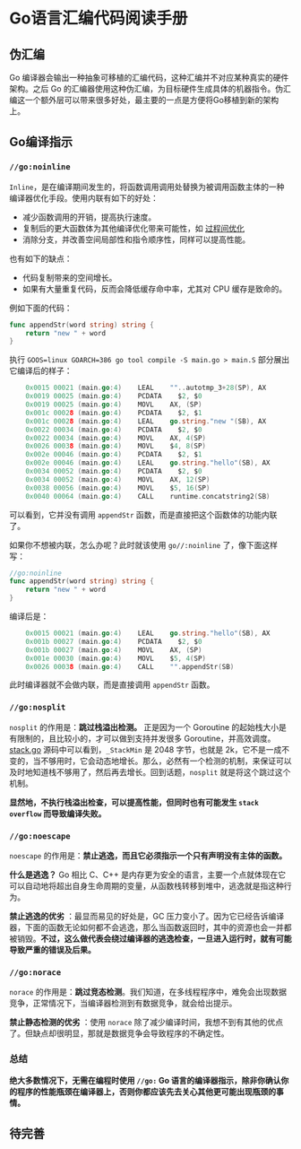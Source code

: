 # Go语言汇编代码阅读手册

<!-- vscode-markdown-toc -->

<!-- vscode-markdown-toc-config
	numbering=true
	autoSave=true
	/vscode-markdown-toc-config -->
<!-- /vscode-markdown-toc -->

## 伪汇编

Go 编译器会输出一种抽象可移植的汇编代码，这种汇编并不对应某种真实的硬件架构。之后 Go 的汇编器使用这种伪汇编，为目标硬件生成具体的机器指令。伪汇编这一个额外层可以带来很多好处，最主要的一点是方便将Go移植到新的架构上。

## Go编译指示

### `//go:noinline`

`Inline`，是在编译期间发生的，将函数调用调用处替换为被调用函数主体的一种编译器优化手段。使用内联有如下的好处：

- 减少函数调用的开销，提高执行速度。
- 复制后的更大函数体为其他编译优化带来可能性，如 [过程间优化](https://link.segmentfault.com/?url=https%3A%2F%2Fen.wikipedia.org%2Fwiki%2FInterprocedural_optimization)
- 消除分支，并改善空间局部性和指令顺序性，同样可以提高性能。

也有如下的缺点：

- 代码复制带来的空间增长。
- 如果有大量重复代码，反而会降低缓存命中率，尤其对 CPU 缓存是致命的。

例如下面的代码：

```go
func appendStr(word string) string {
    return "new " + word
}
```

执行 `GOOS=linux GOARCH=386 go tool compile -S main.go > main.S`
部分展出它编译后的样子：

```go
    0x0015 00021 (main.go:4)    LEAL    ""..autotmp_3+28(SP), AX
    0x0019 00025 (main.go:4)    PCDATA    $2, $0
    0x0019 00025 (main.go:4)    MOVL    AX, (SP)
    0x001c 00028 (main.go:4)    PCDATA    $2, $1
    0x001c 00028 (main.go:4)    LEAL    go.string."new "(SB), AX
    0x0022 00034 (main.go:4)    PCDATA    $2, $0
    0x0022 00034 (main.go:4)    MOVL    AX, 4(SP)
    0x0026 00038 (main.go:4)    MOVL    $4, 8(SP)
    0x002e 00046 (main.go:4)    PCDATA    $2, $1
    0x002e 00046 (main.go:4)    LEAL    go.string."hello"(SB), AX
    0x0034 00052 (main.go:4)    PCDATA    $2, $0
    0x0034 00052 (main.go:4)    MOVL    AX, 12(SP)
    0x0038 00056 (main.go:4)    MOVL    $5, 16(SP)
    0x0040 00064 (main.go:4)    CALL    runtime.concatstring2(SB)
```

可以看到，它并没有调用 `appendStr` 函数，而是直接把这个函数体的功能内联了。

如果你不想被内联，怎么办呢？此时就该使用 `go//:noinline` 了，像下面这样写：

```go
//go:noinline
func appendStr(word string) string {
    return "new " + word
}
```

编译后是：

```go
    0x0015 00021 (main.go:4)    LEAL    go.string."hello"(SB), AX
    0x001b 00027 (main.go:4)    PCDATA    $2, $0
    0x001b 00027 (main.go:4)    MOVL    AX, (SP)
    0x001e 00030 (main.go:4)    MOVL    $5, 4(SP)
    0x0026 00038 (main.go:4)    CALL    "".appendStr(SB)
```

此时编译器就不会做内联，而是直接调用 `appendStr` 函数。

### `//go:nosplit`

`nosplit` 的作用是：**跳过栈溢出检测。** 正是因为一个 Goroutine 的起始栈大小是有限制的，且比较小的，才可以做到支持并发很多 Goroutine，并高效调度。
[stack.go](https://link.segmentfault.com/?url=https%3A%2F%2Fgithub.com%2Fgolang%2Fgo%2Fblob%2Fmaster%2Fsrc%2Fruntime%2Fstack.go%23L71) 源码中可以看到，`_StackMin` 是 2048 字节，也就是 2k，它不是一成不变的，当不够用时，它会动态地增长。那么，必然有一个检测的机制，来保证可以及时地知道栈不够用了，然后再去增长。回到话题，`nosplit` 就是将这个跳过这个机制。

**显然地，不执行栈溢出检查，可以提高性能，但同时也有可能发生 `stack overflow` 而导致编译失败。**

### `//go:noescape`

`noescape` 的作用是：**禁止逃逸，而且它必须指示一个只有声明没有主体的函数。** 

**什么是逃逸？** Go 相比 C、C++ 是内存更为安全的语言，主要一个点就体现在它可以自动地将超出自身生命周期的变量，从函数栈转移到堆中，逃逸就是指这种行为。

**禁止逃逸的优劣** ：最显而易见的好处是，GC 压力变小了。因为它已经告诉编译器，下面的函数无论如何都不会逃逸，那么当函数返回时，其中的资源也会一并都被销毁。**不过，这么做代表会绕过编译器的逃逸检查，一旦进入运行时，就有可能导致严重的错误及后果。**

### `//go:norace`

`norace` 的作用是：**跳过竞态检测**。我们知道，在多线程程序中，难免会出现数据竞争，正常情况下，当编译器检测到有数据竞争，就会给出提示。

**禁止静态检测的优劣** ：使用 `norace` 除了减少编译时间，我想不到有其他的优点了。但缺点却很明显，那就是数据竞争会导致程序的不确定性。

### 总结

**绝大多数情况下，无需在编程时使用 `//go:` Go 语言的编译器指示，除非你确认你的程序的性能瓶颈在编译器上，否则你都应该先去关心其他更可能出现瓶颈的事情。**

## 待完善

